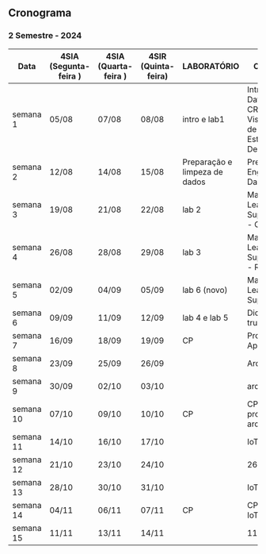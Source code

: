 ## Cronograma

<!-- ### 1º Semestre - 2024

| 4SIA<br>(Segunda) | 4SIA<br>(Quarta) | 4SIR<br>(Quinta) | LABORATÓRIO               | CONTEÚDO                                                                                        |
| ----------------- | ---------------- | ---------------- | ------------------------- | ----------------------------------------------------------------------------------------------- |
| 05/02             | 07/02            | 08/02            | lab1                      | Aula Magna<br>Apresentação do curso, dinâmica das aulas, datas importantes (CP), lançamento CP1 |
| 12/02             | 14/02            | 15/02            | lab02, lab03              | Processamento de imagem digital. Segmentação por pixel, histograma e equalização de histograma  |
| 19/02             | 21/02            | 22/02            | lab04, lab05              | filtos de convolução, espaço de cores e contorno                                                |
| 26/02             | 28/02            | 29/02            | lab06, la07               | transformada de hough, traking de objetos                                                       |
| 04/03             | 06/03            | 07/03            | lab08, lab09              | Relacionamento e operações entre imagens, FFT                                                   |
| 11/03             | 13/03            | 14/03            | lab10, lab11              | medidas aproximadas, transformada de watershed                                                  |
| 18/03             | 20/03            | 21/03            | avaliação CP1             | AVALIAÇÃO EM AULA CP1<br>CP1 - Sistema de segmentação de objetos                                |
| 25/03             | 27/03            | 28/03            | \--                       | feriado (quinta e sexta) paixão de cristo                                                       |
| 01/04             | 03/04            | 04/04            | lab12, lab13              | template matching, features ORB, SIFT                                                           |
| 08/04             | 10/04            | 11/04            | lab14, lab15              | Haar Cascade, Event Mouse                                                                       |
| 15/04             | 17/04            | 18/04            | lab16, lab17              | Detector dlib, aplicações media pipe                                                            |
| 22/04             | 24/04            | 25/04            | Deep Learing, lab7-IA     | Introdução ao deep learning - MLP                                                               |
| 29/04             | 01/05            | 02/05            | lab8-IA                   | Treinamento de CNN, Aplicações em Redes Neurais pré-treinadas                                   |
| 06/05             | 08/05            | 09/05            | lab9-IA, lab10-IA         | Aplicação de Transfer Learning                                                                  |
| 13/05             | 15/05            | 16/05            | lab9-IA p.2, lab10-IA Simulado GS |  Aplicação de redes neurais com transfer learning e libera o simulado da GS |
| 20/05             | 22/05            | 23/05            | apresnta mini projeto CP2            | AAVALIAÇÃO EM AULA CP2<br>CP2 - Apresentação Mini-projeto de Visão Computacional     |
| 27/05             | 29/05            | 30/05            | avaliação GS1             | 27/05 - Inicio Global Solutions                                                                 |
 -->


### 2 Semestre - 2024

| Data      | 4SIA<br>(Segunta-feira ) | 4SIA<br>(Quarta-feira ) | 4SIR<br>(Quinta-feira) | LABORATÓRIO                   | CONTEÚDO                                                                              |
|-----------|--------------------------|-------------------------|------------------------|-------------------------------|---------------------------------------------------------------------------------------|
| semana 1  | 05/08                    | 07/08                   | 08/08                  | intro e lab1                  | Introdução à Data Science e CRISP-DM ; Visualização de Dados e Estatística Descritiva |
| semana 2  | 12/08                    | 14/08                   | 15/08                  | Preparação e limpeza de dados | Preparação e Engenharia de Dados                                                      |
| semana 3  | 19/08                    | 21/08                   | 22/08                  | lab 2                         | Machine Learning Supervisionado - Classificação                                       |
| semana 4  | 26/08                    | 28/08                   | 29/08                  | lab 3                         | Machine Learning Supervisionado - Regressão                                           |
| semana 5  | 02/09                    | 04/09                   | 05/09                  | lab 6 (novo)                  | Machine Learning Não Supervisionado                                                   |
| semana 6  | 09/09                    | 11/09                   | 12/09                  | lab 4 e lab 5                 | Dicas e truques                                                                       |
| semana 7  | 16/09                    | 18/09                   | 19/09                  | CP                            | Projeto Final e Apresentação                                                          |
| semana 8  | 23/09                    | 25/09                   | 26/09                  |                               | Arduino                                                                               |
| semana 9  | 30/09                    | 02/10                   | 03/10                  |                               | arduino                                                                               |
| semana 10 | 07/10                    | 09/10                   | 10/10                  | CP                            | CP programaçao arduino                                                                |
| semana 11 | 14/10                    | 16/10                   | 17/10                  |                               | IoT                                                                                   |
| semana 12 | 21/10                    | 23/10                   | 24/10                  |                               | 26/10 - NEXT                                                                          |
| semana 13 | 28/10                    | 30/10                   | 31/10                  |                               | IoT                                                                                   |
| semana 14 | 04/11                    | 06/11                   | 07/11                  | CP                            | CP - Sistema IoT                                                                      |
| semana 15 | 11/11                    | 13/11                   | 14/11                  |                               | 11 - GS                                                                               |

